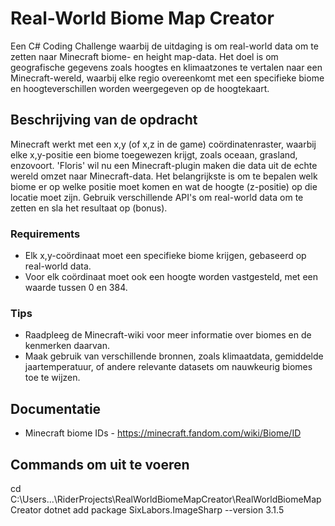 # Real-World Biome Map Creator
Een C# Coding Challenge waarbij de uitdaging is om real-world data om te zetten naar Minecraft biome- en height map-data. Het doel is om geografische gegevens zoals hoogtes en klimaatzones te vertalen naar een Minecraft-wereld, waarbij elke regio overeenkomt met een specifieke biome en hoogteverschillen worden weergegeven op de hoogtekaart.

## Beschrijving van de opdracht
Minecraft werkt met een x,y (of x,z in de game) coördinatenraster, waarbij elke x,y-positie een biome toegewezen krijgt, zoals oceaan, grasland, enzovoort. 'Floris' wil nu een Minecraft-plugin maken die data uit de echte wereld omzet naar Minecraft-data. 
Het belangrijkste is om te bepalen welk biome er op welke positie moet komen en wat de hoogte (z-positie) op die locatie moet zijn. Gebruik verschillende API's om real-world data om te zetten en sla het resultaat op (bonus).

### Requirements
- Elk x,y-coördinaat moet een specifieke biome krijgen, gebaseerd op real-world data.
- Voor elk coördinaat moet ook een hoogte worden vastgesteld, met een waarde tussen 0 en 384.

### Tips
- Raadpleeg de Minecraft-wiki voor meer informatie over biomes en de kenmerken daarvan.
- Maak gebruik van verschillende bronnen, zoals klimaatdata, gemiddelde jaartemperatuur, of andere relevante datasets om nauwkeurig biomes toe te wijzen.

## Documentatie
- Minecraft biome IDs - https://minecraft.fandom.com/wiki/Biome/ID 

## Commands om uit te voeren
cd C:\Users\...\RiderProjects\RealWorldBiomeMapCreator\RealWorldBiomeMapCreator
dotnet add package SixLabors.ImageSharp --version 3.1.5
